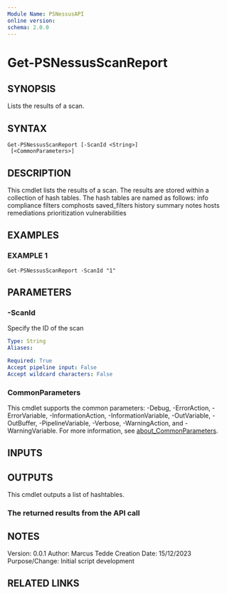 ```yaml
---
Module Name: PSNessusAPI
online version:
schema: 2.0.0
---
```


# Get-PSNessusScanReport

## SYNOPSIS
Lists the results of a scan.

## SYNTAX

```
Get-PSNessusScanReport [-ScanId <String>] 
 [<CommonParameters>]
```

## DESCRIPTION
This cmdlet lists the results of a scan. The results are stored within a collection of hash tables. The hash tables are named as follows:
    info
    compliance
    filters
    comphosts
    saved_filters
    history
    summary
    notes
    hosts
    remediations
    prioritization
    vulnerabilities

## EXAMPLES

### EXAMPLE 1
```
Get-PSNessusScanReport -ScanId "1"
```

## PARAMETERS

### -ScanId
Specify the ID of the scan

```yaml
Type: String
Aliases:

Required: True
Accept pipeline input: False
Accept wildcard characters: False
```

### CommonParameters
This cmdlet supports the common parameters: -Debug, -ErrorAction, -ErrorVariable, -InformationAction, -InformationVariable, -OutVariable, -OutBuffer, -PipelineVariable, -Verbose, -WarningAction, and -WarningVariable. For more information, see [about_CommonParameters](http://go.microsoft.com/fwlink/?LinkID=113216).

## INPUTS

## OUTPUTS

This cmdlet outputs a list of hashtables.

### The returned results from the API call

## NOTES
Version:        0.0.1
Author:         Marcus Tedde
Creation Date:  15/12/2023
Purpose/Change: Initial script development

## RELATED LINKS